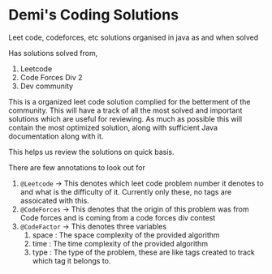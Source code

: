 # Demi's Coding Solutions
Leet code, codeforces, etc solutions organised in java as and when solved

Has solutions solved from,
1. Leetcode
2. Code Forces Div 2
3. Dev community

This is a organized leet code solution complied for the betterment of the community.
This will have a track of all the most solved and important solutions which are useful for reviewing.
As much as possible this will contain the most optimized solution, along with sufficient Java documentation along with it.

This helps us review the solutions on quick basis.

There are few annotations to look out for
1. `@Leetcode` -> This denotes which leet code problem number it denotes to and what is the difficulty of it. Currently only these, no tags are assoicated with this.
2. `@CodeForces` -> This denotes that the origin of this problem was from Code forces and is coming from a code forces div contest
3. `@CodeFactor` -> This denotes three variables
    1. space : The space complexity of the provided algorithm
    2. time  : The time complexity of the provided algorithm
    3. type  : The type of the problem, these are like tags created to track which tag it belongs to.
